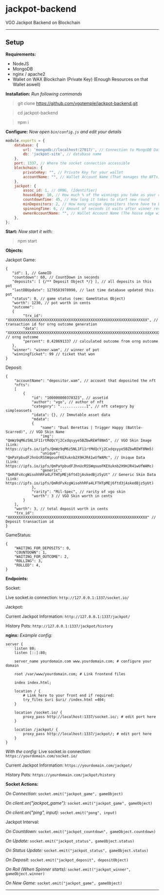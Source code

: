 # jackpot-backend
 VGO Jackpot Backend on Blockchain

___
## Setup

**Requirements:**
- NodeJS
- MongoDB
- nginx / apache2
- Wallet on WAX Blockchain (Private Key) (Enough Resources on that Wallet aswell)

**Installation:**
_Run following commands_
> git clone https://github.com/vgotemple/jackpot-backend.git

> cd jackpot-backend

> npm i

**Configure:**
_Now open ```bin/config.js``` and edit your details_
```js
module.exports = {
    database: {
        url: 'mongodb://localhost:27017/', // Connection to MongoDB Database
        db: 'jackpot-site', // database name
    },
    port: 1337, // Where the socket connection accessible
    blockchain: {
        privateKey: "", // Private Key for your wallet
        accountName: "", // Wallet Account Name (That manages the NFTs)
    },
    jackpot: {
        assoc_id: 1, // ORNG, (Identifier)
        houseEdge: 10, // How much % of the winnings you take as your cut
        countdownTime: 45, // How long it takes to start new round
        minDepositors: 2, // How many unique depositers there have to be to start the game
        spinningTime: 6, // Amount of seconds it waits after winner revealed
        ownerAccountName: "", // Wallet Account Name (The house edge will be sent here)
    },
};
```

**Start:**
_Now start it with:_
> npm start

**Objects:**

Jackpot Game:
```jsonc
{
   "id": 1, // GameID
   "countdown": 60, // CountDown in seconds
   "deposits": [ {/** Deposit Object */} ], // all deposits in this pot
   "lastDBUpdate": 1278583978990, // last time database updated this pot
   "status": 0, // game status (see: GameStatus Object)
   "worth": 1230, // pot worth in cents
   "outcome":
   {
        "trx_id": "XXXXXXXXXXXXXXXXXXXXXXXXXXXXXXXXXXXXXXXXXXXXXXXXXXXXXXXXXXXXXXXX", // transaction id for orng outcome generation
        "data": "XXXXXXXXXXXXXXXXXXXXXXXXXXXXXXXXXXXXXXXXXXXXXXXXXXXXXXXXXXXXXXXXXXXXXXXXXXXXXXXX", // orng outcome
        "percent": 0.420691337 // calculated outcome from orng outcome
   },
   "winner": "winner.wam", // winner of pot
   "winningTicket": 99 // ticket that won
}
```

Deposit:
```jsonc
{
    "accountName": "depositor.wam", // account that deposited the nft
    "nfts":
    [
        {
            "id": "100000000378323", // assetid
            "author": "vgo", // author of nft
            "category": "............1", // nft category by simpleassets
            "idata": {}, // Immutable asset data
            "mdata":
            {
                "name": "Dual Berettas | Trigger Happy (Battle-Scarred)", // VGO Skin Name
                "img": "QmWz9qM6z5NL1F11rtMdQcYj2Cxdqsyye5BZbwREWf8Nm5", // VGO Skin Image (Link: https://ipfs.io/ipfs/QmWz9qM6z5NL1F11rtMdQcYj2Cxdqsyye5BZbwREWf8Nm5)
                "unique": "QmPaYpbudFJhnUcRSSWqouoFKEXuknb2X9HJR41wUfWAMc", // Unique Data (Link: https://ipfs.io/ipfs/QmPaYpbudFJhnUcRSSWqouoFKEXuknb2X9HJR41wUfWAMc)
                "generic": "QmRdFvXcgWisohhRFa4LFTHTpMEj6ftd3jAskedBjz5yUt" // Generic Skin Data (Link: https://ipfs.io/ipfs/QmRdFvXcgWisohhRFa4LFTHTpMEj6ftd3jAskedBjz5yUt)
            },
            "rarity": "Mil-Spec", // rarity of vgo skin
            "worth": 3 // VGO Skin worth in cents
        }
    ],
    "worth": 3, // total deposit worth in cents
    "trx_id": "XXXXXXXXXXXXXXXXXXXXXXXXXXXXXXXXXXXXXXXXXXXXXXXXXXXXXXXXXXXXXXXX" // Deposit transaction id
}
```

GameStatus:
```jsonc
{
    "WAITING_FOR_DEPOSITS": 0,
    "COUNTDOWN": 1,
    "WAITING_FOR_OUTCOME": 2,
    "ROLLING": 3,
    "ROLLED": 4,
}
```

**Endpoints:**

Socket:

Live socket.io connection: `http://127.0.0.1:1337/socket.io/`



Jackpot:

Current Jackpot Information: `http://127.0.0.1:1337/jackpot/` 

History Pots: `http://127.0.0.1:1337/jackpot/history`

**nginx:**
_Example config:_
```nginx
server {
    listen 80;
    listen [::]:80;

    server_name yourdomain.com www.yourdomain.com; # configure your domain

    root /var/www/yourdomain.com; # Link frontend files

    index index.html;

    location / {
        # Link here to your front end if required:
        try_files $uri $uri/ /index.html =404;
    }

    location /socket.io/ {
        proxy_pass http://localhost:1337/socket.io/; # edit port here
    }

    location /jackpot/ {
        proxy_pass http://localhost:1337/jackpot/; # edit port here
    }
}
```
_With the config:_
Live socket.io connection: `https://yourdomain.com/socket.io/`

Current Jackpot Information: `https://yourdomain.com/jackpot/` 

History Pots: `https://yourdomain.com/jackpot/history`


**Socket Actions:**


_On Connection:_ `socket.emit("jackpot_game", gameObject)`

_On client.on("jackpot\_game"):_ `socket.emit("jackpot_game", gameObject)`

_On client.on("ping", input):_ `socket.emit("pong", input)`


Jackpot Interval:

_On Countdown:_ `socket.emit("jackpot_countdown", gameObject.countdown)`

_On Update:_ `socket.emit("jackpot_status", gameObject.status)`

_On Status Update:_ `socket.emit("jackpot_status", gameObject.status)`

_On Deposit:_ `socket.emit("jackpot_deposit", depositObject)`

_On Roll (When Spinner starts):_ `socket.emit("jackpot_winner", gameObject.winner)`

_On New Game:_ `socket.emit("jackpot_game", gameObject)`

___
